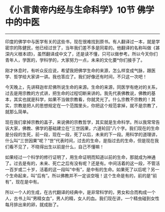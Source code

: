 # 《小言黄帝内经与生命科学》10节 佛学中的中医

------

印度的佛学中与医学有关的这些书，现在很难找到原书。有人翻译过一本，就是学密宗的陈健民，他已经过世了，当年我们差不多是同辈的。他翻译的名称叫做《甚深内义根本颂》，虽然翻译成中文了，还是读不懂，只可以做参考。所以今天你们青年人，学医的，学科学的，大家努力一点，未来的文化要*你们接手了。

刚才休息时，有听众反应说，希望我把佛学生命的来源，怎么样变成气脉，跟医学、哲学给大家讲一讲。我也答应了。我们好像还有时间，不只这一次吧！

今天晚上，先讲释迦牟尼佛所说生命的来源。生命的来源，同医学有绝对的关系，过去是用宗教的方式讲，把生命的过程切断来讲的。我先代表佛教说，佛教的基本，其实也就是科学，如果不当做宗教看，你就灵光了。什么宗教不宗教的！其实，宗教是把人的思想规定在一个范围里头，你把这个规范拿掉，就不是宗教了，就那么简单。

现在我们拿掉宗教的盖子，来说佛的宗教哲学，其实就是生命科学。所以我常常告诉大家，佛教、佛学的基础建立在“三世因果，六道轮回”八个字。我们现在的生命是分段的生死，前一段，现在一段，死了以后，未来的下一段。用科学的道理讲，什么叫“三世因果”呢？“世”代表时间，过去的生命，是指过去的生命，但是现在我们看不见了，不晓得出生以前是什么，自己不懂嘛！

如果经过一个科学的修行证明了，用生命证明而知道以前的生命，那就成为神通了。过去是有的，未来、死亡之后有没有呢？还是有。中间活着的这一段，不管活一百岁或二十岁，活着的这一段叫“中有”，是中有的生命。如果死了以后呢？另一个生命起来，叫“后有”。所以佛教并不一定谈空哦！这个生命是有的，前的是“前有”，现在是中有。

所以一个人的生成，在古代翻译的经典中，是非常科学的，男女和合而构成一个人，古书上叫“男精女血”，男人的精，女人的血。我们现在讲，一个精虫碰到女性每月排出来的卵，就成胎了。